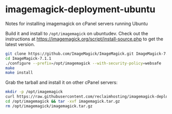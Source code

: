 # imagemagick-deployment-ubuntu

Notes for installing imagemagick on cPanel servers running Ubuntu
 
Build it and install to `/opt/imagemagick` on ubuntudev.
Check out the instructions at https://imagemagick.org/script/install-source.php to get the latest version.
```bash
git clone https://github.com/ImageMagick/ImageMagick.git ImageMagick-7.1.1
cd ImageMagick-7.1.1
./configure --prefix=/opt/imagemagick --with-security-policy=websafe
make
make install
```

Grab the tarball and install it on other cPanel servers:
```bash
mkdir -p /opt/imagemagick
curl https://raw.githubusercontent.com/reclaimhosting/imagemagick-deployment-ubuntu/main/imagemagick.tar.gz -o /opt/imagemagick/imagemagick.tar.gz
cd /opt/imagemagick && tar -xvf imagemagick.tar.gz
rm /opt/imagemagick/imagemagick.tar.gz
```